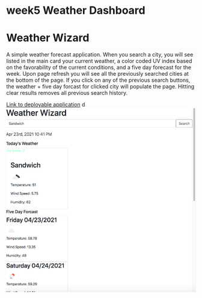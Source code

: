 # week5 Weather Dashboard

<h1>Weather Wizard</h1>
A simple weather forecast application. When you search a city, you will see listed in the main card your current weather, a color coded UV index based on the favorability of the current conditions, and a five day forecast for the week. Upon page refresh you will see all the previously searched cities at the bottom of the page. If you click on any of the previous search buttons, the weather + five day forcast for clicked city will populate the page. Hitting clear results removes all previous search history.

[Link to deployable application](https://relentlessreed.github.io/week6/)
d
![Screenshot](weatherscreenshot.png)
